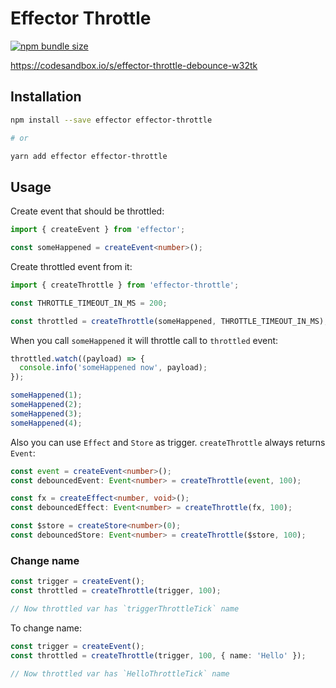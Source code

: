 # Effector Throttle

[![npm bundle size](https://img.shields.io/bundlephobia/min/effector-throttle)](https://bundlephobia.com/result?p=effector-throttle)

https://codesandbox.io/s/effector-throttle-debounce-w32tk

## Installation

```bash
npm install --save effector effector-throttle

# or

yarn add effector effector-throttle
```

## Usage

Create event that should be throttled:

```ts
import { createEvent } from 'effector';

const someHappened = createEvent<number>();
```

Create throttled event from it:

```ts
import { createThrottle } from 'effector-throttle';

const THROTTLE_TIMEOUT_IN_MS = 200;

const throttled = createThrottle(someHappened, THROTTLE_TIMEOUT_IN_MS);
```

When you call `someHappened` it will throttle call to `throttled` event:

```ts
throttled.watch((payload) => {
  console.info('someHappened now', payload);
});

someHappened(1);
someHappened(2);
someHappened(3);
someHappened(4);
```

Also you can use `Effect` and `Store` as trigger. `createThrottle` always returns `Event`:

```ts
const event = createEvent<number>();
const debouncedEvent: Event<number> = createThrottle(event, 100);

const fx = createEffect<number, void>();
const debouncedEffect: Event<number> = createThrottle(fx, 100);

const $store = createStore<number>(0);
const debouncedStore: Event<number> = createThrottle($store, 100);
```

### Change name

```ts
const trigger = createEvent();
const throttled = createThrottle(trigger, 100);

// Now throttled var has `triggerThrottleTick` name
```

To change name:

```ts
const trigger = createEvent();
const throttled = createThrottle(trigger, 100, { name: 'Hello' });

// Now throttled var has `HelloThrottleTick` name
```

